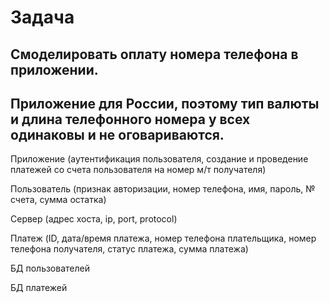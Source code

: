 # Задача 
## Смоделировать оплату номера телефона в приложении.
## Приложение для России, поэтому тип валюты и длина телефонного номера у всех одинаковы и не оговариваются. 

Приложение (аутентификация пользователя, создание и проведение платежей со счета пользователя на номер м/т получателя)

Пользователь (признак авторизации, номер телефона, имя, пароль, № счета, сумма остатка)

Сервер (адрес хоста, ip, port, protocol)

Платеж (ID, дата/время платежа, номер телефона плательщика, номер телефона получателя, статус платежа, сумма платежа) 

БД пользователей

БД платежей

